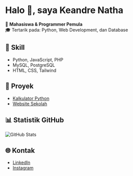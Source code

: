 # Halo 👋, saya Keandre Natha

🚀 **Mahasiswa & Programmer Pemula**  
🎓 Tertarik pada: Python, Web Development, dan Database  

## 🔧 Skill
- Python, JavaScript, PHP
- MySQL, PostgreSQL
- HTML, CSS, Tailwind

## 📂 Proyek
- [Kalkulator Python](https://github.com/username/kalkulator)
- [Website Sekolah](https://github.com/username/website-sekolah)

## 📊 Statistik GitHub
![GitHub Stats](https://github-readme-stats.vercel.app/api?username=keandre-natha&show_icons=true&theme=tokyonight)

## 🌐 Kontak
- [LinkedIn](https://linkedin.com/in/username)
- [Instagram](https://instagram.com/username)
